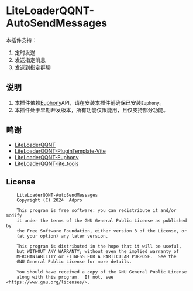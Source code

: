 # LiteLoaderQQNT-AutoSendMessages

本插件支持：
1. 定时发送
2. 发送指定消息
3. 发送到指定群聊

## 说明
1. 本插件依赖[Euphony](https://github.com/xtaw/LiteLoaderQQNT-Euphony)API，请在安装本插件前确保已安装`Euphony`。
2. 本插件处于早期开发版本，所有功能仅限能用，且仅支持部分功能。

## 鸣谢
* [LiteLoaderQQNT](https://github.com/LiteLoaderQQNT/LiteLoaderQQNT/)
* [LiteLoaderQQNT-PluginTemplate-Vite](https://github.com/MisaLiu/LiteLoaderQQNT-PluginTemplate-Vite)
* [LiteLoaderQQNT-Euphony](https://github.com/xtaw/LiteLoaderQQNT-Euphony)
* [LiteLoaderQQNT-lite_tools](https://github.com/xiyuesaves/LiteLoaderQQNT-lite_tools)

## License
```
    LiteLoaderQQNT-AutoSendMessages
    Copyright (C) 2024  Adpro

    This program is free software: you can redistribute it and/or modify
    it under the terms of the GNU General Public License as published by
    the Free Software Foundation, either version 3 of the License, or
    (at your option) any later version.

    This program is distributed in the hope that it will be useful,
    but WITHOUT ANY WARRANTY; without even the implied warranty of
    MERCHANTABILITY or FITNESS FOR A PARTICULAR PURPOSE.  See the
    GNU General Public License for more details.

    You should have received a copy of the GNU General Public License
    along with this program.  If not, see <https://www.gnu.org/licenses/>.
```